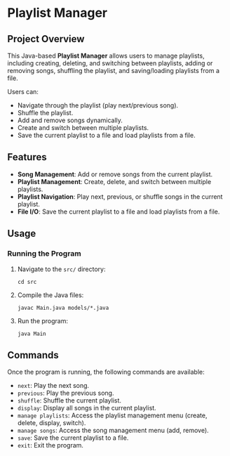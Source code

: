 # Playlist Manager

## Project Overview

This Java-based **Playlist Manager** allows users to manage playlists, including creating, deleting, and switching between playlists, adding or removing songs, shuffling the playlist, and saving/loading playlists from a file.

Users can:
- Navigate through the playlist (play next/previous song).
- Shuffle the playlist.
- Add and remove songs dynamically.
- Create and switch between multiple playlists.
- Save the current playlist to a file and load playlists from a file.

## Features
- **Song Management**: Add or remove songs from the current playlist.
- **Playlist Management**: Create, delete, and switch between multiple playlists.
- **Playlist Navigation**: Play next, previous, or shuffle songs in the current playlist.
- **File I/O**: Save the current playlist to a file and load playlists from a file.

## Usage

### Running the Program
1. Navigate to the `src/` directory:
   ```
   cd src
   ```
2. Compile the Java files:
   ```
   javac Main.java models/*.java
   ```
3. Run the program:
   ```
   java Main
   ```

## Commands
Once the program is running, the following commands are available:
- `next`: Play the next song.
- `previous`: Play the previous song.
- `shuffle`: Shuffle the current playlist.
- `display`: Display all songs in the current playlist.
- `manage playlists`: Access the playlist management menu (create, delete, display, switch).
- `manage songs`: Access the song management menu (add, remove).
- `save`: Save the current playlist to a file.
- `exit`: Exit the program.







   
